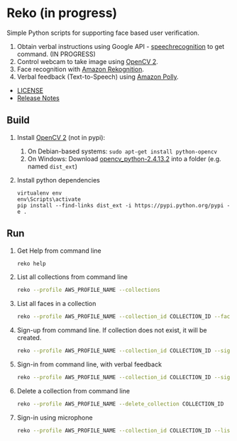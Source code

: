 # Reko (in progress)

Simple Python scripts for supporting face based user verification.
 
1. Obtain verbal instructions using Google API - [speechrecognition](https://github.com/Uberi/speech_recognition) to get command. (IN PROGRESS)
1. Control webcam to take image using [OpenCV 2](http://opencv.org/). 
1. Face recognition with [Amazon Rekognition](https://aws.amazon.com/rekognition/).
1. Verbal feedback (Text-to-Speech) using [Amazon Polly](https://aws.amazon.com/polly/details/).

- [LICENSE](LICENSE)
- [Release Notes](ReleaseNotes.md)

## Build

1. Install [OpenCV 2](http://opencv.org/) (not in pypi):

    1. On Debian-based systems: `sudo apt-get install python-opencv` 
    1. On Windows: Download [opencv_python-2.4.13.2](http://www.lfd.uci.edu/~gohlke/pythonlibs/#opencv) into a folder (e.g. named `dist_ext`)

1. Install python dependencies

   ```
   virtualenv env
   env\Scripts\activate
   pip install --find-links dist_ext -i https://pypi.python.org/pypi -e .
   
   ```

## Run 

1. Get Help from command line
   ```bash
   reko help
   ```
1. List all collections from command line
   ```bash
   reko --profile AWS_PROFILE_NAME --collections
   ```
1. List all faces in a collection
   ```bash
   reko --profile AWS_PROFILE_NAME --collection_id COLLECTION_ID --faces
   ```
1. Sign-up from command line. If collection does not exist, it will be created.
   ```bash
   reko --profile AWS_PROFILE_NAME --collection_id COLLECTION_ID --signup NAME
   ```
1. Sign-in from command line, with verbal feedback
   ```bash
   reko --profile AWS_PROFILE_NAME --collection_id COLLECTION_ID --signin NAME --audio_on
   ```
1. Delete a collection from command line
   ```bash
   reko --profile AWS_PROFILE_NAME --delete_collection COLLECTION_ID
   ```
1. Sign-in using microphone
   ```bash
   reko --profile AWS_PROFILE_NAME --collection_id COLLECTION_ID --listen_on --audio_on
   ```
